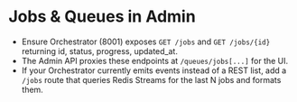# Jobs & Queues in Admin
- Ensure Orchestrator (8001) exposes `GET /jobs` and `GET /jobs/{id}` returning id, status, progress, updated_at.
- The Admin API proxies these endpoints at `/queues/jobs[...]` for the UI.
- If your Orchestrator currently emits events instead of a REST list, add a `/jobs` route that queries Redis Streams for the last N jobs and formats them.
